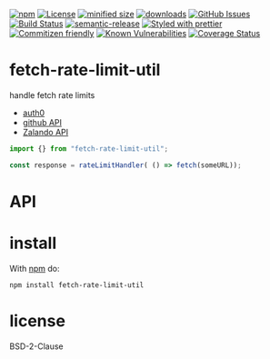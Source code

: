 [![npm](https://img.shields.io/npm/v/fetch-rate-limit-util.svg)](https://www.npmjs.com/package/fetch-rate-limit-util)
[![License](https://img.shields.io/badge/License-BSD%203--Clause-blue.svg)](https://opensource.org/licenses/BSD-3-Clause)
[![minified size](https://badgen.net/bundlephobia/min/fetch-rate-limit-util)](https://bundlephobia.com/result?p=fetch-rate-limit-util)
[![downloads](http://img.shields.io/npm/dm/fetch-rate-limit-util.svg?style=flat-square)](https://npmjs.org/package/fetch-rate-limit-util)
[![GitHub Issues](https://img.shields.io/github/issues/arlac77/fetch-rate-limit-util.svg?style=flat-square)](https://github.com/arlac77/fetch-rate-limit-util/issues)
[![Build Status](https://travis-ci.com/arlac77/fetch-rate-limit-util.svg?branch=master)](https://travis-ci.com/arlac77/fetch-rate-limit-util)
[![semantic-release](https://img.shields.io/badge/%20%20%F0%9F%93%A6%F0%9F%9A%80-semantic--release-e10079.svg)](https://github.com/arlac77/fetch-rate-limit-util.git)
[![Styled with prettier](https://img.shields.io/badge/styled_with-prettier-ff69b4.svg)](https://github.com/prettier/prettier)
[![Commitizen friendly](https://img.shields.io/badge/commitizen-friendly-brightgreen.svg)](http://commitizen.github.io/cz-cli/)
[![Known Vulnerabilities](https://snyk.io/test/github/arlac77/fetch-rate-limit-util/badge.svg)](https://snyk.io/test/github/arlac77/fetch-rate-limit-util)
[![Coverage Status](https://coveralls.io/repos/arlac77/fetch-rate-limit-util/badge.svg)](https://coveralls.io/r/arlac77/fetch-rate-limit-util)

# fetch-rate-limit-util

handle fetch rate limits


- [auth0](https://auth0.com/docs/policies/rate-limit-policy)
- [github API](https://developer.github.com/v3/#rate-limiting)
- [Zalando API](https://opensource.zalando.com/restful-api-guidelines/#153)

```js
import {} from "fetch-rate-limit-util";

const response = rateLimitHandler( () => fetch(someURL));

```

# API


# install

With [npm](http://npmjs.org) do:

```shell
npm install fetch-rate-limit-util
```

# license

BSD-2-Clause
